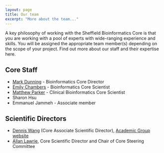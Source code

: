```yaml
---
layout: page
title: Our team
excerpt: "More about the team..."
---
```


A key philosophy of working with the Sheffield Bioinformatics Core is that you are working with a pool of experts with wide-ranging experience and skills. You will be assigned the appropriate team member(s) depending on the scope of your project. Find out more about our staff and their expertise here.

## Core Staff

- [Mark Dunning](http://sbc.shef.ac.uk/team/mark/index.html) - Bioinformatics Core Director
- [Emily Chambers](http://sbc.shef.ac.uk/team/emily/) - Bioinformatics Core Scientist
- [Matthew Parker](http://sbc.shef.ac.uk/team/matt) - Clinical Bioinformatics Core Scientist
- Sharon Hsu
- Emmanuel Jammeh - Associate member

## Scientific Directors

- [Dennis Wang](http://sbc.shef.ac.uk/team/dennis/) (Core Associate Scientific Director), [Academic Group website](https://www.trans-bioinformatics.com/)
- [Allan Lawrie](https://www.sheffield.ac.uk/medicine/people/iicd/allan-lawrie), Core Scientific Director and Chair of Core Steering Committee